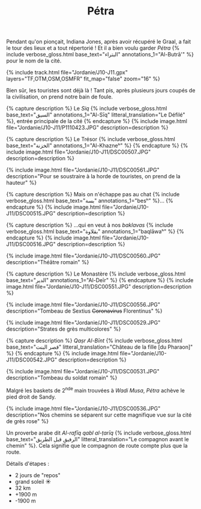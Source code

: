 ﻿---
title: "Pétra"
permalink: /Jordanie/J10-J11/
sidebar:
  nav: "jordanie"
enable_tracks: true
---

Pendant qu'on pionçait, Indiana Jones, après avoir récupéré le Graal, a fait le tour des lieux et a tout répertorié !
Et il a bien voulu garder *Pétra*
{% include verbose_gloss.html base_text="البتراء" annotations_1="Al-Butrā'" %}
pour le nom de la cité.

{% include track.html file="Jordanie/J10-J11.gpx" layers="TF,OTM,OSM,OSMFR" fit_map="false" zoom="16" %}

Bien sûr, les touristes sont déjà là ! Tant pis, après plusieurs jours coupés de la civilisation, on prend notre bain de foule.

{% capture description %}
Le *Siq*
{% include verbose_gloss.html base_text="السيق" annotations_1="Al-Sīq" litteral_translation="Le Défilé" %}, entrée principale de la cité
{% endcapture %}
{% include image.html file="Jordanie/J10-J11/P1110423.JPG" description=description %}

{% capture description %}
Le Trésor
{% include verbose_gloss.html base_text="الخزنة‎" annotations_1="Al-Khazneʰ" %}
{% endcapture %}
{% include image.html file="Jordanie/J10-J11/DSC00507.JPG" description=description %}

{% include image.html file="Jordanie/J10-J11/DSC00561.JPG" description="Pour se soustraire à la horde de touristes, on prend de la hauteur" %}

{% capture description %}
Mais on n'échappe pas au chat
{% include verbose_gloss.html base_text="بسة" annotations_1="besʰ" %}...
{% endcapture %}
{% include image.html file="Jordanie/J10-J11/DSC00515.JPG" description=description %}

{% capture description %}
...qui en veut à nos *baklavas*
{% include verbose_gloss.html base_text="بقلاوة" annotations_1="baqlāwaʰ" %}
{% endcapture %}
{% include image.html file="Jordanie/J10-J11/DSC00516.JPG" description=description %}

{% include image.html file="Jordanie/J10-J11/DSC00560.JPG" description="Théâtre romain" %}

{% capture description %}
Le Monastère
{% include verbose_gloss.html base_text="الدير" annotations_1="Al-Deīr" %}
{% endcapture %}
{% include image.html file="Jordanie/J10-J11/DSC00551.JPG" description=description %}

{% include image.html file="Jordanie/J10-J11/DSC00556.JPG" description="Tombeau de Sextius ~~Coronavirus~~ Florentinus" %}

{% include image.html file="Jordanie/J10-J11/DSC00529.JPG" description="Strates de grès multicolores" %}

{% capture description %}
*Qaṣr Al-Bīnt*
{% include verbose_gloss.html base_text="قصر البنت" litteral_translation="Château de la fille [du Pharaon]" %}
{% endcapture %}
{% include image.html file="Jordanie/J10-J11/DSC00542.JPG" description=description %}

{% include image.html file="Jordanie/J10-J11/DSC00531.JPG" description="Tombeau du soldat romain" %}

Malgré les baskets de 2<sup>nde</sup> main trouvées à *Wadi Musa*, *Pétra* achève le pied droit de Sandy.

{% include image.html file="Jordanie/J10-J11/DSC00536.JPG" description="Nos chemins se séparent sur cette magnifique vue sur la cité de grès rose" %}

Un proverbe arabe dit *Al-rafīq qabl al-ṭarīq*
{% include verbose_gloss.html base_text="الرفيق قبل الطريق" litteral_translation="Le compagnon avant le chemin" %}.
Cela signifie que le compagnon de route compte plus que la route.

Détails d'étapes :
* 2 jours de "repos"
* grand soleil :sunny:
* 32 km
* +1900 m
* -1900 m
